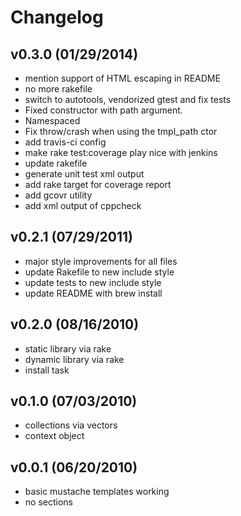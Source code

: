 # Changelog

## v0.3.0 (01/29/2014)
* mention support of HTML escaping in README
* no more rakefile
* switch to autotools, vendorized gtest and fix tests
* Fixed constructor with path argument.
* Namespaced
* Fix throw/crash when using the tmpl\_path ctor
* add travis-ci config
* make rake test:coverage play nice with jenkins
* update rakefile
* generate unit test xml output
* add rake target for coverage report
* add gcovr utility
* add xml output of cppcheck

## v0.2.1 (07/29/2011)
* major style improvements for all files
* update Rakefile to new include style
* update tests to new include style
* update README with brew install

## v0.2.0 (08/16/2010)
* static library via rake
* dynamic library via rake
* install task

## v0.1.0 (07/03/2010)
* collections via vectors
* context object

## v0.0.1 (06/20/2010)
* basic mustache templates working
* no sections
